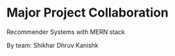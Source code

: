 # Major Project Collaboration

Recommender Systems with MERN stack

By team: Shikhar
Dhruv 
Kanishk

